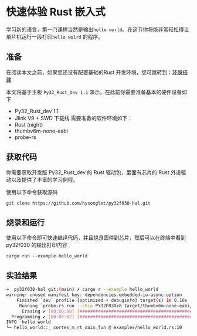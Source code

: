 
# 快速体验 Rust 嵌入式
学习新的语言，第一门课程当然是输出`hello world`。在这节你将能非常轻松得让单片机运行一段打印`hello wolrd` 的程序。

## 准备
在阅读本文之前，如果您还没有配置基础的Rust 开发环境，您可跳转到：[环境搭建](../environment/chapter.md)

本文将基于主板 `Py32_Rust_Dev 1.1` 演示，在此前你需要准备基本的硬件设备如下
- Py32_Rust_dev 1.1
- Jlink V9 + SWD 下载线
需要准备的软件环境如下：
- Rust (night)
- thumbv6m-none-eabi
- probe-rs

## 获取代码
你需要获取开发版 Py32_Rust_dev 的 Rust 驱动包，里面有芯片的 Rust 外设驱动以及提供了丰富的学习例程。

使用以下命令获取源码
```
git clone https://github.com/hysonglet/py32f030-hal.git
```

## 烧录和运行
使用以下命令即可快速编译代码，并且烧录固件到芯片，然后可以在终端中看到 py32f030 的输出打印内容

```
cargo run --example hello_world
```

## 实验结果
``` bash
➜  py32f030-hal git:(main) ✗ cargo r --example hello_world
warning: unused manifest key: dependencies.embedded-io-async.option
    Finished `dev` profile [optimized + debuginfo] target(s) in 0.16s
     Running `probe-rs run --chip PY32F030x8 target/thumbv6m-none-eabi/debug/examples/hello_world`
      Erasing ✔ [00:00:00] [###############################################################] 12.00 KiB/12.00 KiB @ 92.09 KiB/s (eta 0s )
  Programming ✔ [00:00:02] [##################################################################] 9.50 KiB/9.50 KiB @ 4.18 KiB/s (eta 0s )    Finished in 2.444s
INFO  hello world
└─ hello_world::__cortex_m_rt_main_fun @ examples/hello_world.rs:10
```